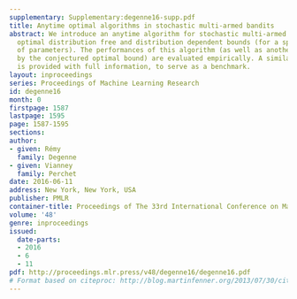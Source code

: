 ```yaml
---
supplementary: Supplementary:degenne16-supp.pdf
title: Anytime optimal algorithms in stochastic multi-armed bandits
abstract: We introduce an anytime algorithm for stochastic multi-armed bandit with
  optimal distribution free and distribution dependent bounds (for a specific family
  of parameters). The performances of this algorithm (as well as another one motivated
  by the conjectured optimal bound) are evaluated empirically. A similar analysis
  is provided with full information, to serve as a benchmark.
layout: inproceedings
series: Proceedings of Machine Learning Research
id: degenne16
month: 0
firstpage: 1587
lastpage: 1595
page: 1587-1595
sections: 
author:
- given: Rémy
  family: Degenne
- given: Vianney
  family: Perchet
date: 2016-06-11
address: New York, New York, USA
publisher: PMLR
container-title: Proceedings of The 33rd International Conference on Machine Learning
volume: '48'
genre: inproceedings
issued:
  date-parts:
  - 2016
  - 6
  - 11
pdf: http://proceedings.mlr.press/v48/degenne16/degenne16.pdf
# Format based on citeproc: http://blog.martinfenner.org/2013/07/30/citeproc-yaml-for-bibliographies/
---
```

